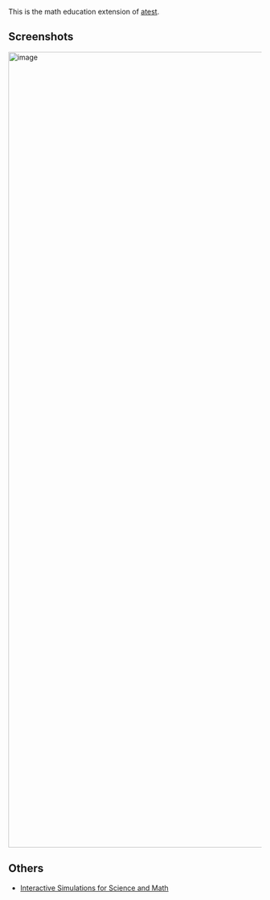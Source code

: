This is the math education extension of [atest](https://github.com/LinuxSuRen/api-testing).

## Screenshots

<img width="3030" height="1584" alt="image" src="https://github.com/user-attachments/assets/e0a579ac-200a-4fb7-a1c5-51b233830daa" />

## Others

* [Interactive Simulations for Science and Math](https://phet.colorado.edu/)
